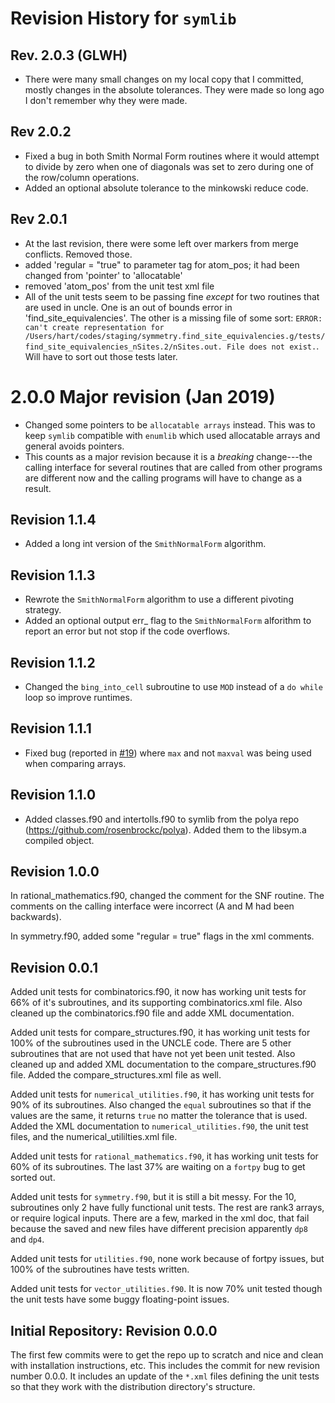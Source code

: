 # Revision History for `symlib`

## Rev. 2.0.3 (GLWH)
- There were many small changes on my local copy that I committed, mostly changes in the
absolute tolerances. They were made so long ago I don't remember why they were made.

## Rev 2.0.2
- Fixed a bug in both Smith Normal Form routines where it would
  attempt to divide by zero when one of diagonals was set to zero
  during one of the row/column operations.
- Added an optional absolute tolerance to the minkowski reduce code.

## Rev 2.0.1
- At the last revision, there were some left over markers from merge conflicts. Removed those.
- added 'regular = "true" to parameter tag for atom_pos; it had been changed from 'pointer' to 'allocatable'
- removed 'atom_pos' from the unit test xml file
- All of the unit tests seem to be passing fine *except* for two routines that are used in uncle. One is an out of bounds error in 'find_site_equivalencies'. The other is a missing file of some sort: `ERROR: can't create representation for /Users/hart/codes/staging/symmetry.find_site_equivalencies.g/tests/find_site_equivalencies_nSites.2/nSites.out. File does not exist.`. Will have to sort out those tests later.

# 2.0.0 Major revision (Jan 2019)
- Changed some pointers to be `allocatable arrays` instead. This was to keep `symlib` compatible with `enumlib` which used allocatable arrays and general avoids pointers.
- This counts as a major revision because it is a *breaking* change---the calling interface for several routines that are called from other programs are different now and the calling programs will have to change as a result.

## Revision 1.1.4
- Added a long int version of the `SmithNormalForm` algorithm.

## Revision 1.1.3
- Rewrote the `SmithNormalForm` algorithm to use a different pivoting
  strategy.
- Added an optional output err_ flag to the `SmithNormalForm`
  alforithm to report an error but not stop if the code overflows.

## Revision 1.1.2
- Changed the `bing_into_cell` subroutine to use `MOD` instead of a `do while` loop so improve runtimes.

## Revision 1.1.1
- Fixed bug (reported in [#19](https://github.com/msg-byu/symlib/issues/19)) where `max` and not `maxval` was being used when comparing arrays.

## Revision 1.1.0

- Added classes.f90 and intertolls.f90 to symlib from the polya repo
  (https://github.com/rosenbrockc/polya). Added them to the libsym.a
  compiled object.

## Revision 1.0.0

In rational_mathematics.f90, changed the comment for the SNF routine. The comments
on the calling interface were incorrect (A and M had been backwards).

In symmetry.f90, added some "regular = true" flags in the xml comments.

## Revision 0.0.1

Added unit tests for combinatorics.f90, it now has working unit tests for 66% of it's subroutines,
and its supporting combinatorics.xml file. Also cleaned up the combinatorics.f90 file and adde XML
documentation.

Added unit tests for compare_structures.f90, it has working unit tests for 100% of the subroutines
used in the UNCLE code. There are 5 other subroutines that are not used that have not yet been unit
tested. Also cleaned up and added XML documentation to the compare_structures.f90 file. Added the
compare_structures.xml file as well.

Added unit tests for `numerical_utilities.f90`, it has working unit tests for 90% of its
subroutines. Also changed the `equal` subroutines so that if the values are the same, it returns `true` no
matter the tolerance that is used. Added the XML documentation to `numerical_utilities.f90`, the unit
test files, and the numerical_utililties.xml file.

Added unit tests for `rational_mathematics.f90`, it has working unit tests for 60% of its
subroutines. The last 37% are waiting on a `fortpy` bug to get sorted out.

Added unit tests for `symmetry.f90`, but it is still a bit messy. For the 10, subroutines only 2 have fully functional unit tests. The rest are rank3 arrays, or require logical inputs. There are a few, marked in the xml doc, that fail because the saved and new files have different precision apparently `dp8` and `dp4`.

Added unit tests for `utilities.f90`, none work because of fortpy issues, but 100% of the subroutines have tests written.

Added unit tests for `vector_utilities.f90`. It is now 70% unit tested though the unit tests have some buggy floating-point issues.

## Initial Repository: Revision 0.0.0

The first few commits were to get the repo up to scratch and nice and clean with installation
instructions, etc. This includes the commit for new revision number 0.0.0. It includes an update of
the `*.xml` files defining the unit tests so that they work with the distribution directory's
structure.
